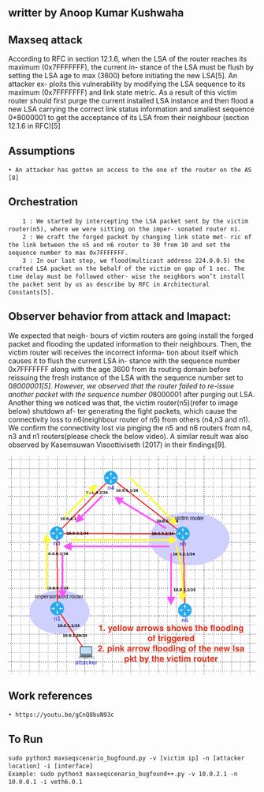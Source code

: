 ## writter by Anoop Kumar Kushwaha


## Maxseq attack
According to RFC in section 12.1.6, when the LSA of the router reaches its maximum (0x7FFFFFFF), the current in- stance of the LSA must be flush by setting the LSA age to max (3600) before initiating the new LSA[5]. An attacker ex- ploits this vulnerability by modifying the LSA sequence to its maximum (0x7FFFFFFF) and link state metric. As a result of this victim router should first purge the current installed LSA instance and then flood a new LSA carrying the correct link status information and smallest sequence 0*8000001 to get the acceptance of its LSA from their neighbour (section 12.1.6 in RFC)[5]

## Assumptions
    • An attacker has gotten an access to the one of the router on the AS [8]


## Orchestration
```
    1 : We started by intercepting the LSA packet sent by the victim router(n5), where we were sitting on the imper- sonated router n1.
    2 : We craft the forged packet by changing link state met- ric of the link between the n5 and n6 router to 30 from 10 and set the sequence number to max 0x7FFFFFFF.
    3 : In our last step, we flood(multicast address 224.0.0.5) the crafted LSA packet on the behalf of the victim on gap of 1 sec. The time delay must be followed other- wise the neighbors won’t install the packet sent by us as describe by RFC in Architectural Constants[5].
```

## Observer behavior from attack and Imapact:
We expected that neigh- bours of victim routers are going install the forged packet and flooding the updated information to their neighbours. Then, the victim router will receives the incorrect informa- tion about itself which causes it to flush the current LSA in- stance with the sequence number 0x7FFFFFFF along with the age 3600 from its routing domain before reissuing the fresh instance of the LSA with the sequence number set to 0*8000001[5]. However, we observed that the router failed to re-issue another packet with the sequence number 0*8000001 after purging out LSA. Another thing we noticed was that, the victim router(n5)(refer to image below) shutdown af- ter generating the fight packets, which cause the connectivity loss to n6(neighbour router of n5) from others (n4,n3 and n1). We confirm the connectivity lost via pinging the n5 and n6 routers from n4, n3 and n1 routers(please check the below video). A similar result was also observed by Kasemsuwan Visoottiviseth (2017) in their findings[9].



![topology](maxseq.png)


## Work references 
    • https://youtu.be/gCnQ8buN93c



##  To Run
    sudo python3 maxseqscenario_bugfound.py -v [victim ip] -n [attacker location] -i [interface]
    Example: sudo python3 maxseqscenario_bugfound++.py -v 10.0.2.1 -n 10.0.0.1 -i veth6.0.1

